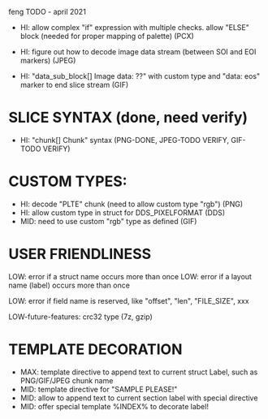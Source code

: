 feng TODO - april 2021


- HI: allow complex "if" expression with multiple checks. allow "ELSE" block (needed for proper mapping of palette) (PCX)

- HI: figure out how to decode image data stream (between SOI and EOI markers) (JPEG)

- HI: "data_sub_block[] Image data: ??" with custom type and "data: eos" marker to end slice stream  (GIF)



# SLICE SYNTAX (done, need verify)
- HI: "chunk[] Chunk" syntax (PNG-DONE, JPEG-TODO VERIFY, GIF-TODO VERIFY)



# CUSTOM TYPES:
- HI: decode "PLTE" chunk (need to allow custom type "rgb")  (PNG)
- HI: allow custom type in struct for DDS_PIXELFORMAT (DDS)
- MID: need to use custom "rgb" type as defined (GIF)


# USER FRIENDLINESS
LOW: error if a struct name occurs more than once
LOW: error if a layout name (label) occurs more than once

LOW: error if field name is reserved, like "offset", "len", "FILE_SIZE", xxx

LOW-future-features: crc32 type (7z, gzip)



# TEMPLATE DECORATION
- MAX: template directive to append text to current struct Label, such as PNG/GIF/JPEG chunk name
- MID: template directive for "SAMPLE PLEASE!"
- MID: allow to append text to current section label with special directive
- MID: offer special template %INDEX% to decorate label!
